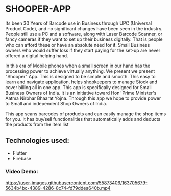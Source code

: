 # SHOOPER-APP

Its been 30 Years of Barcode use in Business through UPC (Universal Product Code), 
and no significant changes have been seen in the industry.
People still use a PC and a software, along with Laser Barcode Scanner, or fancy cameras 
if they want to set up their business digitally.
That is people who can afford these or have an absolute need for it.
Small Business owners who would suffer loss if they start paying for the set-up
are never offered a digital helping hand.

In this era of Mobile phones when a small screen in our hand has the processing power to achieve virtually anything.
We present we present "Shooper" App. This is designed to be simple and smooth.
This easy to learn and navigate application, helps shopkeepers to manage Stock and cover billing all in one app.
This app is specifically designed for Small Business Owners of India. 
It is an initiative toward Hon' Prime Minister's Aatma Nirbhar Bhaarat Yojna.
Through this app we hope to provide power to Small and independent Shop Owners of India.

This app scans barcodes of products and can easily manage the shop items for you.
It has buy/sell functionalities that automatically adds and deducts the products from the item list

## Technologies used:
- Flutter
- Firebase

### Video Demo: 


https://user-images.githubusercontent.com/55873406/163705679-5634b4bc-4389-4286-8c74-fd79ddea640b.mp4

